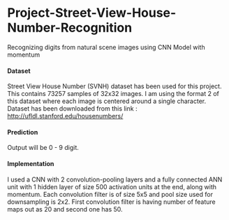 # Project-Street-View-House-Number-Recognition
Recognizing digits from natural scene images using CNN Model with momentum

#### Dataset ####
Street View House Number (SVNH) dataset has been used for this project. This contains 73257 samples of 32x32 images. I am using the format 2 of this dataset where each image is centered around a single character. Dataset has been downloaded from this link : http://ufldl.stanford.edu/housenumbers/

#### Prediction ####
Output will be 0 - 9 digit.

#### Implementation ####
I used a CNN with 2 convolution-pooling layers and a fully connected ANN unit with 1 hidden layer of size 500 activation units at the end, along with momentum. Each convolution filter is of size 5x5 and pool size used for downsampling is 2x2. First convolution filter is having number of feature maps out as 20 and second one has 50.
